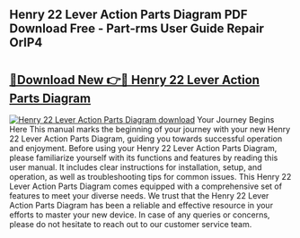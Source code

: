 ## Henry 22 Lever Action Parts Diagram PDF Download Free - Part-rms User Guide Repair OrIP4

# <h2><a href="http://dfilwj.blite.top/?on=Henry+22+Lever+Action+Parts+Diagram">🔗Download New 👉🔴 Henry 22 Lever Action Parts Diagram</a></h2>

[![Henry 22 Lever Action Parts Diagram download](https://i.imgur.com/lujVjoI.png)](http://dfilwj.blite.top/?on=Henry+22+Lever+Action+Parts+Diagram)
Your Journey Begins Here This manual marks the beginning of your journey with your new Henry 22 Lever Action Parts Diagram, guiding you towards successful operation and enjoyment. Before using your Henry 22 Lever Action Parts Diagram, please familiarize yourself with its functions and features by reading this user manual. It includes clear instructions for installation, setup, and operation, as well as troubleshooting tips for common issues. This Henry 22 Lever Action Parts Diagram comes equipped with a comprehensive set of features to meet your diverse needs. We trust that the Henry 22 Lever Action Parts Diagram has been a reliable and effective resource in your efforts to master your new device. In case of any queries or concerns, please do not hesitate to reach out to our customer service team.
